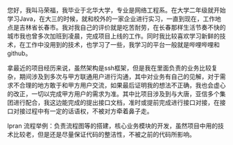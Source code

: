您好，我叫马荣福，我毕业于北华大学，专业是网络工程系。在大学二年级就开始学习Java，在大三的时候，就和校外的一家企业进行实习，一直到现在，工作地点是吉林省长春市。我对我自己的评价就是吃苦耐劳，在长春那样生活节奏不快的城市我也曾多次加班到凌晨，完成项目上线的工作。同时我比较喜欢学习新鲜的技术，在工作中没用到的技术，也学习了一些，我学习的平台一般就是哔哩哔哩和github。

拿最近的项目经历来说，虽然架构是ssh框架，但是我在里面负责的业务比较复杂，期间涉及到多次与甲方联通用户进行沟通，其中对业务有自己的见解，对于需求不合理的地方敢于和甲方用户交流，如果最后证明我的想法不正确，我也会虚心的改正，一切以完成甲方用户的需求为准。其中比项目涉及到与大唐，亚信多个集团进行配合，我这边能完成的提出接口文档，准时或提前完成进行接口对接，在接口对接过程中有一定的话语权，不被对方牵着鼻子走。

Ipran 流程举例：负责流程图等的搭建，核心业务模块的开发，虽然项目中用的技术比较老，但是还是尽量保证代码的整洁性，不被之前的代码所影响。